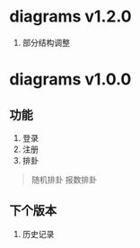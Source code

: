 # diagrams v1.2.0

1. 部分结构调整

# diagrams v1.0.0

## 功能

1. 登录
2. 注册
3. 排卦
  > 随机排卦
  > 报数排卦

## 下个版本

1. 历史记录